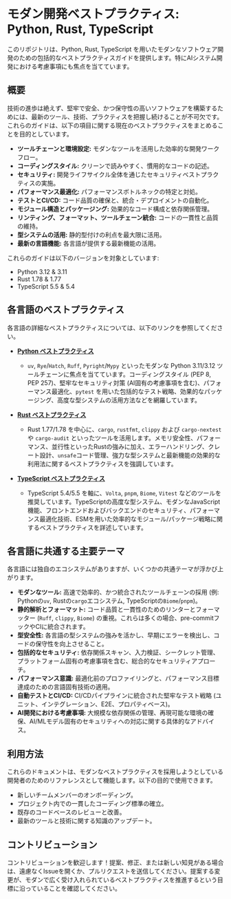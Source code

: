 # モダン開発ベストプラクティス: Python, Rust, TypeScript

このリポジトリは、Python, Rust, TypeScript を用いたモダンなソフトウェア開発のための包括的なベストプラクティスガイドを提供します。特にAIシステム開発における考慮事項にも焦点を当てています。

## 概要

技術の進歩は絶えず、堅牢で安全、かつ保守性の高いソフトウェアを構築するためには、最新のツール、技術、プラクティスを把握し続けることが不可欠です。これらのガイドは、以下の項目に関する現在のベストプラクティスをまとめることを目的としています。

*   **ツールチェーンと環境設定:** モダンなツールを活用した効率的な開発ワークフロー。
*   **コーディングスタイル:** クリーンで読みやすく、慣用的なコードの記述。
*   **セキュリティ:** 開発ライフサイクル全体を通じたセキュリティベストプラクティスの実施。
*   **パフォーマンス最適化:** パフォーマンスボトルネックの特定と対処。
*   **テストとCI/CD:** コード品質の確保と、統合・デプロイメントの自動化。
*   **モジュール構造とパッケージング:** 効果的なコード構成と依存関係管理。
*   **リンティング、フォーマット、ツールチェーン統合:** コードの一貫性と品質の維持。
*   **型システムの活用:** 静的型付けの利点を最大限に活用。
*   **最新の言語機能:** 各言語が提供する最新機能の活用。

これらのガイドは以下のバージョンを対象としています:
*   Python 3.12 & 3.11
*   Rust 1.78 & 1.77
*   TypeScript 5.5 & 5.4

## 各言語のベストプラクティス

各言語の詳細なベストプラクティスについては、以下のリンクを参照してください。

*   **[Python ベストプラクティス](./best_practices_python.md)**
    *   `uv`, `Rye`/`Hatch`, `Ruff`, `Pyright`/`Mypy` といったモダンな Python 3.11/3.12 ツールチェーンに焦点を当てています。コーディングスタイル (PEP 8, PEP 257)、堅牢なセキュリティ対策 (AI固有の考慮事項を含む)、パフォーマンス最適化、`pytest` を用いた包括的なテスト戦略、効果的なパッケージング、高度な型システムの活用方法などを網羅しています。

*   **[Rust ベストプラクティス](./best_practices_rust.md)**
    *   Rust 1.77/1.78 を中心に、`cargo`, `rustfmt`, `clippy` および `cargo-nextest` や `cargo-audit` といったツールを活用します。メモリ安全性、パフォーマンス、並行性といったRustの強みに加え、エラーハンドリング、クレート設計、`unsafe`コード管理、強力な型システムと最新機能の効果的な利用法に関するベストプラクティスを強調しています。

*   **[TypeScript ベストプラクティス](./best_practices_typescript.md)**
    *   TypeScript 5.4/5.5 を軸に、`Volta`, `pnpm`, `Biome`, `Vitest` などのツールを推奨しています。TypeScriptの高度な型システム、モダンなJavaScript機能、フロントエンドおよびバックエンドのセキュリティ、パフォーマンス最適化技術、ESMを用いた効率的なモジュール/パッケージ戦略に関するベストプラクティスを詳述しています。

## 各言語に共通する主要テーマ

各言語には独自のエコシステムがありますが、いくつかの共通テーマが浮かび上がります。

*   **モダンなツール:** 高速で効率的、かつ統合されたツールチェーンの採用 (例: Pythonの`uv`, Rustの`cargo`エコシステム, TypeScriptの`Biome`/`pnpm`)。
*   **静的解析とフォーマット:** コード品質と一貫性のためのリンターとフォーマッター (`Ruff`, `clippy`, `Biome`) の重視。これらは多くの場合、pre-commitフックやCIに統合されます。
*   **型安全性:** 各言語の型システムの強みを活かし、早期にエラーを検出し、コードの保守性を向上させること。
*   **包括的なセキュリティ:** 依存関係スキャン、入力検証、シークレット管理、プラットフォーム固有の考慮事項を含む、総合的なセキュリティアプローチ。
*   **パフォーマンス意識:** 最適化前のプロファイリングと、パフォーマンス目標達成のための言語固有技術の適用。
*   **自動テストとCI/CD:** CI/CDパイプラインに統合された堅牢なテスト戦略 (ユニット、インテグレーション、E2E、プロパティベース)。
*   **AI開発における考慮事項:** 大規模な依存関係の管理、再現可能な環境の確保、AI/MLモデル固有のセキュリティへの対応に関する具体的なアドバイス。

## 利用方法

これらのドキュメントは、モダンなベストプラクティスを採用しようとしている開発者のためのリファレンスとして機能します。以下の目的で使用できます。

*   新しいチームメンバーのオンボーディング。
*   プロジェクト内での一貫したコーディング標準の確立。
*   既存のコードベースのレビューと改善。
*   最新のツールと技術に関する知識のアップデート。

## コントリビューション

コントリビューションを歓迎します！提案、修正、または新しい知見がある場合は、遠慮なくIssueを開くか、プルリクエストを送信してください。提案する変更が、モダンで広く受け入れられているベストプラクティスを推進するという目標に沿っていることを確認してください。

